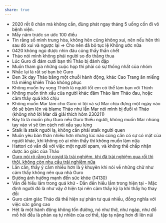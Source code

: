 ```yaml
---
share: true
---
```

- 2020 rết 8 chân mà không cắn, đùng phát ngay tháng 5 uống cồn đi vô bệnh viện.
- Mấy năm trước sn ước 100 điều
- Tin rằng số mình trung hòa, không hên cũng không xui, nên nếu hên thì sau đó xui và ngược lại => Cho nên đã bỏ tục lệ Không ước nữa
- 0420 không ngủ được nhìn đâu cũng thấy thần chết
- Thảo nói mình không phải người so đo thắng thua
- Lúc Guro đi đám cưới bạn thì Thảo bị đánh đập
- Muốn tham gia những cuộc họp thì phải có sự thống nhất của nhóm
- Nhắc lại là rất sợ bạn bè Guro
- Đen 3k dạy Thảo bằng một chuỗi hành động, khác Cao Trang ăn miếng trả miếng khiến Thảo không phục
- Không muốn hy vọng Thịnh là người tốt em có thể làm bạn với Thịnh
- Không muốn tính xấu của người khác đâm Thảo làm Thảo đau, hoặc cảm thấy quá khó chịu
- Không muốn Mar làm cho Guro vì tội và sợ Mar chịu đựng một ngày nào đó sẽ bùm lên và blame Thảo như lần Mar nói mình bị đuổi vì Thảo (không nhớ lời Mar đã giải thích hôm 230211)
- Bày tỏ là muốn phụ Guro nếu Guro thiếu người, không muốn Mar nhúng tay vào vì sẽ tìm cách nói xấu sau lưng 
- Stalk là stalk người lạ, không cần phải stalk người quen
- Muốn yêu bản thân nhiều hơn nhưng lúc nào cũng cần có sự có mặt của người khác, khi không có ai nhìn thấy thì không muốn làm nữa
- Hattori có vấn đề với việc một người spam, và không thể chấp nhận được ảo giác của Thảo
- [Guro nói rõ rằng bị covid là trải nghiệm, khi đã trải nghiệm qua rồi thì thôi, không còn nhu cầu trải nghiệm nữa](../../2%20M%E1%BB%91i%20quan%20h%E1%BB%87/B%E1%BA%A1n%20b%C3%A8/_VIP/Guro/Guro%20n%C3%B3i%20r%C3%B5%20r%E1%BA%B1ng%20b%E1%BB%8B%20covid%20l%C3%A0%20tr%E1%BA%A3i%20nghi%E1%BB%87m,%20khi%20%C4%91%C3%A3%20tr%E1%BA%A3i%20nghi%E1%BB%87m%20qua%20r%E1%BB%93i%20th%C3%AC%20th%C3%B4i,%20kh%C3%B4ng%20c%C3%B2n%20nhu%20c%E1%BA%A7u%20tr%E1%BA%A3i%20nghi%E1%BB%87m%20n%E1%BB%AFa.md)
- Lấn cấn, thấy ý cấm nhiều hơn là ý khuyên khi nói về những chữ như cảm thấy không nên qua nhà Guro
- Đường ảnh hưởng mạnh đến sức khỏe (14130)
- Vấn đề hiểu lầm trong quá khứ - Dẫn đến hiểu lầm trong hiện tại - Mặc định người đó là như vậy ở hiện tại nên cảm thấy kỳ lạ khi thấy họ thay đổi
- Guro cảm giác Thảo đã thể hiện sự phản tư quá nhiều, đồng nghĩa với việc sức gồng cao
- Hét là một hành động không tốn đường, nó như thở, như ngáp, như đổ mồ hôi đều là phản xạ tự nhiên của cơ thể, tập tạ nặng hơn đi lên núi
